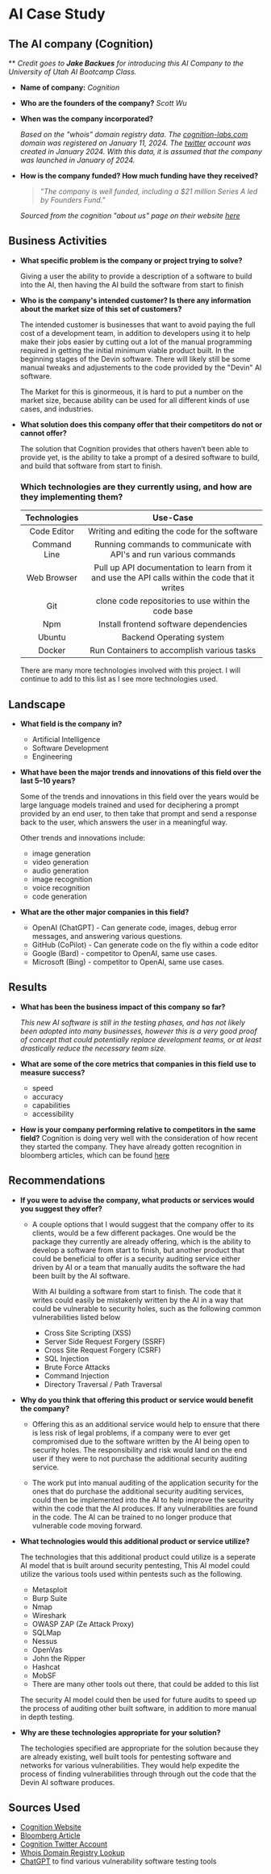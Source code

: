 # AI Case Study

## The AI company (Cognition)

** *Credit goes to **Jake Backues** for introducing this AI Company to the University of Utah AI Bootcamp Class.*

* **Name of company:** *Cognition*

* **Who are the founders of the company?** *Scott Wu*

* **When was the company incorporated?** 

  *Based on the "whois" domain registry data. The [cognition-labs.com](https://cognition-labs.com) domain was registered on January 11, 2024. The [twitter](https://twitter.com/cognition_labs) account was created in January 2024. With this data, it is assumed that the company was launched in January of 2024.*

* **How is the company funded? How much funding have they received?**

  >*"The company is well funded, including a $21 million Series A led by Founders Fund."*
  
  *Sourced from the cognition "about us" page on their website [here](https://www.cognition-labs.com/introducing-devin)*

## Business Activities

* **What specific problem is the company or project trying to solve?**
 
  Giving a user the ability to provide a description of a software to build into the AI, then having the AI build the software from start to finish


* **Who is the company's intended customer? Is there any information about the market size of this set of customers?**
  
  The intended customer is businesses that want to avoid paying the full cost of a development team, in addition to developers using it to help make their jobs easier by cutting out a lot of the manual programming required in getting the initial minimum viable product built. In the beginning stages of the Devin software. There will likely still be some manual tweaks and adjustements to the code provided by the "Devin" AI software. 

  The Market for this is ginormeous, it is hard to put a number on the market size, because ability can be used for all different kinds of use cases, and industries.  

* **What solution does this company offer that their competitors do not or cannot offer?**

  The solution that Cognition provides that others haven’t been able to provide yet, is the ability to take a prompt of a desired software to build, and build that software from start to finish. 
  ### Which technologies are they currently using, and how are they implementing them?
  

  | **Technologies** | **Use-Case** |
  | :---: | :---: |
  | Code Editor |  Writing and editing the code for the software |
  | Command Line | Running commands to communicate with API's and run various commands |
  | Web Browser | Pull up API documentation to learn from it and use the API calls within the code that it writes |
  | Git | clone code repositories to use within the code base |
  | Npm | Install frontend software dependencies |
  | Ubuntu | Backend Operating system | 
  | Docker | Run Containers to accomplish various tasks |
  
  There are many more technologies involved with this project. I will continue to add to this list as I see more technologies used. 


## Landscape

* **What field is the company in?**
  * Artificial Intelligence 
  * Software Development 
  * Engineering

* **What have been the major trends and innovations of this field over the last 5&ndash;10 years?**

  Some of the trends and innovations in this field over the years would be large language models trained and used for deciphering a prompt provided by an end user, to then take that prompt and send a response back to the user, which answers the user in a meaningful way. 

  Other trends and innovations include:
    * image generation 
    * video generation 
    * audio generation 
    * image recognition 
    * voice recognition
    * code generation 

* **What are the other major companies in this field?**
  * OpenAI (ChatGPT) - Can generate code, images, debug error messages, and answering various questions. 
  * GitHub (CoPilot) - Can generate code on the fly within a code editor
  * Google (Bard) - competitor to OpenAI, same use cases.
  *  Microsoft (Bing) - competitor to OpenAI, same use cases. 

## Results

* **What has been the business impact of this company so far?**

  *This new AI software is still in the testing phases, and has not likely been adopted into many businesses, however this is a very good proof of concept that could potentially replace development teams, or at least drastically reduce the necessary team size.*

* **What are some of the core metrics that companies in this field use to measure success?**
  * speed
  * accuracy
  * capabilities
  * accessibility

* **How is your company performing relative to competitors in the same field?**
  Cognition is doing very well with the consideration of how recent they started the company. They have already gotten recognition in bloomberg articles, which can be found [here](https://www.bloomberg.com/news/articles/2024-03-12/cognition-ai-is-a-peter-thiel-backed-coding-assistant)


## Recommendations

* **If you were to advise the company, what products or services would you suggest they offer?**

  * A couple options that I would suggest that the company offer to its clients, would be a few different packages. One would be the package they currently are already offering, which is the ability to develop a software from start to finish, but another product that could be beneficial to offer is a security auditing service either driven by AI or a team that manually audits the software the had been built by the AI software. 

    With AI building a software from start to finish. The code that it writes could easily be mistakenly written by the AI in a way that could be vulnerable to security holes, such as the following common vulnerabilities listed below
  
    * Cross Site Scripting (XSS)
    * Server Side Request Forgery (SSRF) 
    * Cross Site Request Forgery (CSRF)
    * SQL Injection
    * Brute Force Attacks
    * Command Injection
    * Directory Traversal / Path Traversal

* **Why do you think that offering this product or service would benefit the company?**

  * Offering this as an additional service would help to ensure that there is less risk of legal problems, if a company were to ever get compromised due to the software written by the AI being open to security holes. The responsibility and risk would land on the end user if they were to not purchase the additional security auditing service. 

  * The work put into manual auditing of the application security for the ones that do purchase the additional security auditing services, could then be implemented into the AI to help improve the security within the code that the AI produces. If any vulnerabilities are found in the code. The AI can be trained to no longer produce that vulnerable code moving forward.

* **What technologies would this additional product or service utilize?**

  The technologies that this additional product could utilize is a seperate AI model that is built around security pentesting, This AI model could utilize the various tools used within pentests such as the following.
  
    * Metasploit
    * Burp Suite
    * Nmap
    * Wireshark
    * OWASP ZAP (Ze Attack Proxy)
    * SQLMap
    * Nessus
    * OpenVas
    * John the Ripper
    * Hashcat
    * MobSF
    * There are many other tools out there, that could be added to this list

  The security AI model could then be used for future audits to speed up the process of auditing other built software, in addition to more manual in depth testing.   

* **Why are these technologies appropriate for your solution?**

  The techologies specified are appropriate for the solution because they are already existing, well built tools for pentesting software and networks for various vulnerabilities. They would help expedite the process of finding vulnerabilities through through out the code that the Devin AI software produces. 

## Sources Used

* [Cognition Website](https://www.cognition-labs.com/)
* [Bloomberg Article](https://www.bloomberg.com/news/articles/2024-03-12/cognition-ai-is-a-peter-thiel-backed-coding-assistant)
* [Cognition Twitter Account](https://twitter.com/cognition_labs)
* [Whois Domain Registry Lookup](https://www.whois.com/whois/cognition-labs.com)
* [ChatGPT](https://chat.openai.com) to find various vulnerability software testing tools